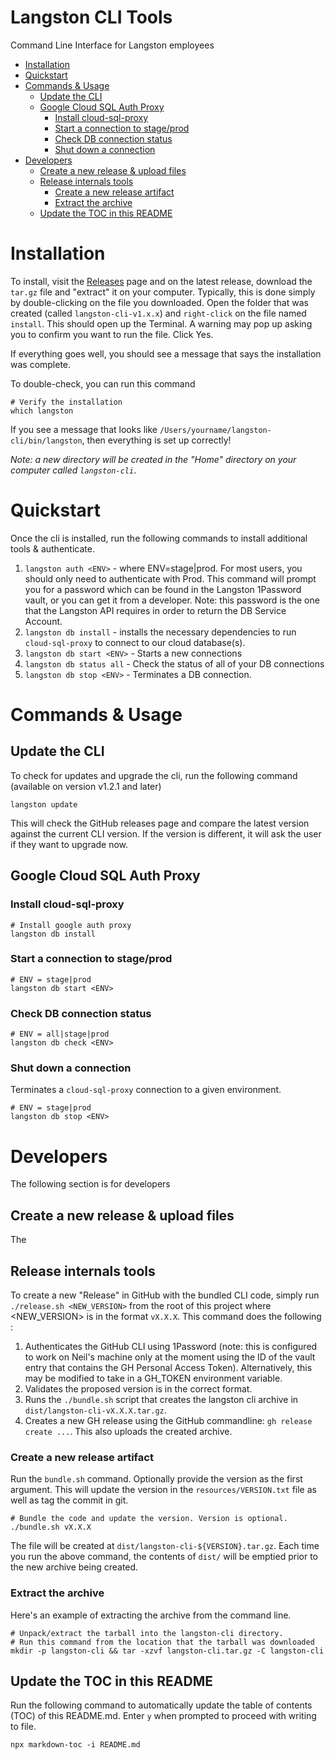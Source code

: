 # Langston CLI Tools
Command Line Interface for Langston employees

<!-- toc -->

- [Installation](#installation)
- [Quickstart](#quickstart)
- [Commands & Usage](#commands--usage)
  * [Update the CLI](#update-the-cli)
  * [Google Cloud SQL Auth Proxy](#google-cloud-sql-auth-proxy)
    + [Install cloud-sql-proxy](#install-cloud-sql-proxy)
    + [Start a connection to stage/prod](#start-a-connection-to-stageprod)
    + [Check DB connection status](#check-db-connection-status)
    + [Shut down a connection](#shut-down-a-connection)
- [Developers](#developers)
  * [Create a new release & upload files](#create-a-new-release--upload-files)
  * [Release internals tools](#release-internals-tools)
    + [Create a new release artifact](#create-a-new-release-artifact)
    + [Extract the archive](#extract-the-archive)
  * [Update the TOC in this README](#update-the-toc-in-this-readme)

<!-- tocstop -->

# Installation

To install, visit the [Releases](https://github.com/the-langston-co/langston-cli/releases) page and on the latest release, download the `tar.gz` file and "extract" it on your computer. 
Typically, this is done simply by double-clicking on the file you downloaded. Open the folder that was created (called `langston-cli-v1.x.x`) and `right-click` on the file named `install`. This should open up the Terminal. A warning may pop up asking you to confirm you want to run the file. Click Yes.

If everything goes well, you should see a message that says the installation was complete. 

To double-check, you can run this command

```shell
# Verify the installation
which langston
```

If you see a message that looks like `/Users/yourname/langston-cli/bin/langston`, then everything is set up correctly! 

_Note: a new directory will be created in the "Home" directory on your computer called `langston-cli`_. 

# Quickstart

Once the cli is installed, run the following commands to install additional tools & authenticate.

1. `langston auth <ENV>` - where ENV=stage|prod. For most users, you should only need to authenticate with Prod. This command will prompt you for a password which can be found in the Langston 1Password vault, or you can get it from a developer. Note: this password is the one that the Langston API requires in order to return the DB Service Account.
2. `langston db install` - installs the necessary dependencies to run `cloud-sql-proxy` to connect to our cloud database(s). 
3. `langston db start <ENV>` - Starts a new connections
4. `langston db status all` - Check the status of all of your DB connections
5. `langston db stop <ENV>` - Terminates a DB connection.


# Commands & Usage

## Update the CLI

To check for updates and upgrade the cli, run the following command (available on version v1.2.1 and later)

```shell
langston update
```

This will check the GitHub releases page and compare the latest version against the current CLI version. If the version is different, it will ask the user if they want to upgrade now. 

## Google Cloud SQL Auth Proxy

### Install cloud-sql-proxy

```shell
# Install google auth proxy
langston db install
```

### Start a connection to stage/prod

```shell
# ENV = stage|prod
langston db start <ENV>
```

### Check DB connection status

```shell
# ENV = all|stage|prod
langston db check <ENV>
```

### Shut down a connection

Terminates a `cloud-sql-proxy` connection to a given environment. 

```shell
# ENV = stage|prod 
langston db stop <ENV>
```

# Developers

The following section is for developers

## Create a new release & upload files

The

## Release internals tools

To create a new "Release" in GitHub with the bundled CLI code, simply run `./release.sh <NEW_VERSION>` from the root of this project where <NEW_VERSION> is in the format `vX.X.X`. 
This command does the following :
1. Authenticates the GitHub CLI using 1Password (note: this is configured to work on Neil's machine only at the moment using the ID of the vault entry that contains the GH Personal Access Token). Alternatively, this may be modified to take in a GH_TOKEN environment variable. 
2. Validates the proposed version is in the correct format.
3. Runs the `./bundle.sh` script that creates the langston cli archive in `dist/langston-cli-vX.X.X.tar.gz`. 
4. Creates a new GH release using the GitHub commandline: `gh release create ...`. This also uploads the created archive. 

### Create a new release artifact

Run the `bundle.sh` command. Optionally provide the version as the first argument. This will update the version in the `resources/VERSION.txt` file as well as tag the commit in git.

```shell
# Bundle the code and update the version. Version is optional.
./bundle.sh vX.X.X
```

The file will be created at `dist/langston-cli-${VERSION}.tar.gz`. Each time you run the above command, the contents of `dist/` will be emptied prior to the new archive being created.

### Extract the archive 

Here's an example of extracting the archive from the command line. 

```shell
# Unpack/extract the tarball into the langston-cli directory.
# Run this command from the location that the tarball was downloaded
mkdir -p langston-cli && tar -xzvf langston-cli.tar.gz -C langston-cli
```

## Update the TOC in this README

Run the following command to automatically update the table of contents (TOC) of this README.md. Enter `y` when prompted to proceed with writing to file.

```shell
npx markdown-toc -i README.md 
```